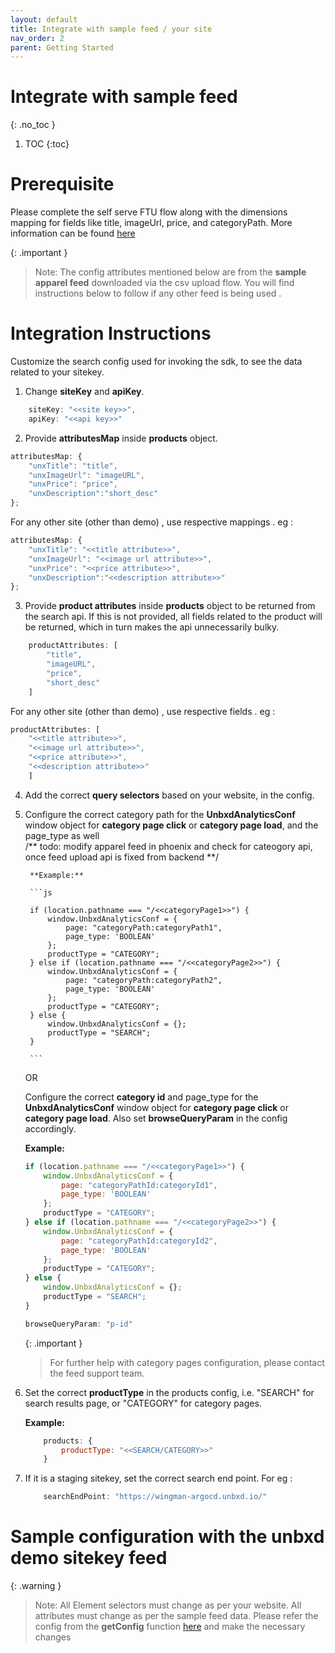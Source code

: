 ```yaml
---
layout: default
title: Integrate with sample feed / your site
nav_order: 2
parent: Getting Started
---
```


# Integrate with sample feed
{: .no_toc }

1. TOC
{:toc}

# Prerequisite
Please complete the self serve FTU flow along with the dimensions mapping for fields like title, imageUrl, price, and categoryPath. 
More information can be found [here](./../prerequisites)

{: .important }
> Note: The config attributes mentioned below are from the **sample apparel feed** downloaded via the csv upload flow. You will find instructions below to follow if any other feed is being used .

# Integration Instructions
Customize the search config used for invoking the sdk, to see the data related to your sitekey.

1. Change **siteKey** and **apiKey**.

```js
    siteKey: "<<site key>>",
    apiKey: "<<api key>>"
```

2. Provide **attributesMap** inside **products** object.

```js
attributesMap: {
    "unxTitle": "title",
    "unxImageUrl": "imageURL",
    "unxPrice": "price",
    "unxDescription":"short_desc"
};
```

For any other site (other than demo) , use respective mappings . eg :

```js
attributesMap: {
    "unxTitle": "<<title attribute>>",
    "unxImageUrl": "<<image url attribute>>",
    "unxPrice": "<<price attribute>>",
    "unxDescription":"<<description attribute>>"
};

```


3. Provide **product attributes** inside **products** object to be returned from the search api. If this is not provided, all fields related to the product will be returned, which in turn makes the api unnecessarily bulky.

```js
    productAttributes: [
        "title",
        "imageURL",
        "price",
        "short_desc"
    ]
```
        
For any other site (other than demo) , use respective fields . eg :

```js
productAttributes: [
    "<<title attribute>>",
    "<<image url attribute>>",
    "<<price attribute>>",
    "<<description attribute>>"
    ]
```

4. Add the correct **query selectors** based on your website, in the config.

5. Configure the correct category path for the **UnbxdAnalyticsConf** window object for **category page click** or **category page load**, and the page_type as well <br/>
    /** todo: modify apparel feed in phoenix and check for cateogory api, once feed upload api is fixed from backend **/

        **Example:**

        ```js
        
        if (location.pathname === "/<<categoryPage1>>") {
            window.UnbxdAnalyticsConf = {
                page: "categoryPath:categoryPath1",
                page_type: 'BOOLEAN'
            };
            productType = "CATEGORY";
        } else if (location.pathname === "/<<categoryPage2>>") {
            window.UnbxdAnalyticsConf = {
                page: "categoryPath:categoryPath2",
                page_type: 'BOOLEAN'
            };
            productType = "CATEGORY";
        } else {
            window.UnbxdAnalyticsConf = {};
            productType = "SEARCH";
        }
        
        ```
        
     OR

    Configure the correct **category id** and page_type for the **UnbxdAnalyticsConf** window object for **category page click** or **category page load**.
    Also set **browseQueryParam** in the config accordingly.
            
    **Example:**

    ```js
    if (location.pathname === "/<<categoryPage1>>") {
        window.UnbxdAnalyticsConf = {
            page: "categoryPathId:categoryId1",
            page_type: 'BOOLEAN'
        };
        productType = "CATEGORY";
    } else if (location.pathname === "/<<categoryPage2>>") {
        window.UnbxdAnalyticsConf = {
            page: "categoryPathId:categoryId2",
            page_type: 'BOOLEAN'
        };
        productType = "CATEGORY";
    } else {
        window.UnbxdAnalyticsConf = {};
        productType = "SEARCH";
    }
    ```

    ```js
    browseQueryParam: "p-id"
    ```

    {: .important }
    > For further help with category pages configuration, please contact the feed support team. 

6. Set the correct **productType** in the products config, i.e. "SEARCH" for search  results page, or "CATEGORY" for category pages.

    **Example:**

    ```js
        products: {
            productType: "<<SEARCH/CATEGORY>>"
        }
    ```

7. If it is a staging sitekey, set the correct search end point. For eg :

    ```js
        searchEndPoint: "https://wingman-argocd.unbxd.io/"
    ```

# Sample configuration with the unbxd demo sitekey feed

{: .warning }
> Note: All Element selectors must change as per your website. All attributes must change as per the sample feed data. Please refer the config from the **getConfig** function [here](https://codesandbox.io/s/ezmi0v?file=/src/js/config.js) and make the necessary changes

<!-- ```js
window.unbxdSearch = new UnbxdSearch({
siteKey: "<<sitekey>>",
apiKey: "<<apikey>>",
updateUrls: true,
searchBoxEl: document.getElementById("unbxdInput"),
searchTrigger: "click",
searchButtonEl: document.getElementById("searchBtn"),
unbxdAnalytics: true,
pagination: {
    type: "FIXED_PAGINATION",
    el: document.querySelector("#clickScrollContainer"),
    onPaginate: function (data) {
    console.log(data, "data");
    },
},
allowExternalUrlParams: true,
hashMode: true,
products: {
    el: document.getElementById("searchResultsWrapper"),
    productType: "SEARCH",
    onProductClick: function (product, e) {
    history.pushState(null, null, `${product.variants[0].productUrl}`);
    },
    productAttributes: ["title","imageURL","price","short_desc"],
    attributesMap: {
        "unxTitle": "title",
        "unxImageUrl": "imageURL",
        "unxPrice": "price",
        "unxDescription":"short_desc"
    }
},
spellCheck: {
    enabled: true,
    el: document.getElementById("didYouMeanWrapper")
},
noResults: {
    el: document.getElementById("noResultWrapper")
},
selectedFacets: {
    el: document.getElementById("selectedFacetWrapper")
},
facet: {
    facetsEl: document.getElementById("facetsWrapper"),
    applyMultipleFilters: false,
    defaultOpen: "FIRST",
    onFacetLoad: function (facets) {
    const self = this;
    const { facet } = this.options;
    const { rangeWidgetConfig } = facet;
    facets.forEach((facetItem) => {
        const { facetType, facetName, gap } = facetItem;
        const { prefix } = rangeWidgetConfig;

        if (facetType === "range") {
        const rangeId = `${facetName}_slider`;
        const sliderElem = document.getElementById(rangeId);
        let { end, gap, max, min, start } = facetItem;
        const selectedValues = sliderElem.dataset;
        if (selectedValues) {
            (start = Number(selectedValues.x)),
            (end = Number(selectedValues.y));
        }
        this[rangeId] = noUiSlider.create(sliderElem, {
            start: [start, end],
            tooltips: [
            {
                to: function (value) {
                return `${prefix} ${Math.round(value)}`;
                }
            },
            {
                to: function (value) {
                return `${prefix} ${Math.round(value)}`;
                }
            }
            ],
            connect: true,
            range: {
            min: 0,
            max: max
            },
            format: {
            to: function (value) {
                return Math.round(value);
            },
            from: function (value) {
                return Math.round(value);
            }
            },
            padding: 0,
            margin: 0
        });
        this[rangeId].on("set", function (data) {
            const newData = {
            start: data[0],
            end: data[1],
            facetName,
            gap
            };
            self.setRangeSlider(newData);
        });
        }
    });
    },
    isCollapsible: true,
    isSearchable: true,
    enableViewMore: false,
    rangeTemplate: function (range, selectedRange, facet) {
    const { facetName, start, end } = range;
    let min = start;
    let max = end;
    if (selectedRange.length > 0) {
        const sel = selectedRange[0].replace(/[^\w\s]/gi, "").split(" TO ");
        min = sel[0];
        max = sel[1];
    }
    const rangId = `${facetName}_slider`;
    return [
        `<div id="${facetName}"  data-id="${facetName}" class=" UNX-range-slider-wrap">`,
        `<div class="UNX-value-container UNX-range-value-block" ></div>`,
        `<div id="${rangId}" data-x="${min}" data-y="${max}" class="UNX-range-slider-wrapper"></div>`,
        `</div>`,
        `<div>`,
        `</div>`
    ].join("");
    }
},
breadcrumb: {
    el: document.getElementById("breadcrumpContainer")
},
pagesize: {
    el: document.getElementById("changeNoOfProducts")
},

sort: {
    el: document.getElementById("sortWrapper"),
    options: [
    {
        value: "price desc",
        text: "Price High to Low"
    },
    {
        value: "price asc",
        text: " Price Low to High"
    }
    ]
},
loader: {
    el: document.getElementById("loaderEl")
},
productView: {
    el: document.getElementById("productViewTypeContainer"),
    defaultViewType: "GRID"
},
banner: {
    el: document.getElementById("bannerContainer"),
    count: 1
},
swatches: {
    enabled: true,
    attributesMap: {
    swatchList: "color",
    swatchImgs: "unbxd_color_mapping",
    swatchColors: "color"
    }
},
onEvent: function (instance, type, data) {
    console.log(type, data, "type,data");
}
});
``` -->





